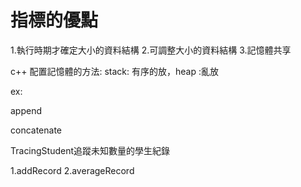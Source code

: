 
# 指標的優點

1.執行時期才確定大小的資料結構
2.可調整大小的資料結構
3.記憶體共享

c++ 配置記憶體的方法: stack: 有序的放，heap :亂放

ex:

append

concatenate 


TracingStudent追蹤未知數量的學生紀錄

1.addRecord
2.averageRecord
